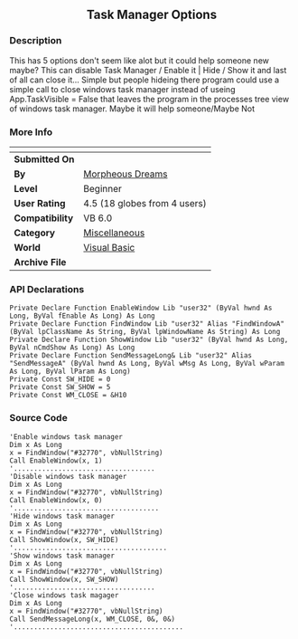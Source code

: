 ﻿<div align="center">

## Task Manager Options


</div>

### Description

This has 5 options don't seem like alot but it could help someone new maybe? This can disable Task Manager / Enable it | Hide / Show it and last of all can close it... Simple but people hideing there program could use a simple call to close windows task manager instead of useing App.TaskVisible = False that leaves the program in the processes tree view of windows task manager. Maybe it will help someone/Maybe Not
 
### More Info
 


<span>             |<span>
---                |---
**Submitted On**   |
**By**             |[Morpheous Dreams](https://github.com/Planet-Source-Code/PSCIndex/blob/master/ByAuthor/morpheous-dreams.md)
**Level**          |Beginner
**User Rating**    |4.5 (18 globes from 4 users)
**Compatibility**  |VB 6\.0
**Category**       |[Miscellaneous](https://github.com/Planet-Source-Code/PSCIndex/blob/master/ByCategory/miscellaneous__1-1.md)
**World**          |[Visual Basic](https://github.com/Planet-Source-Code/PSCIndex/blob/master/ByWorld/visual-basic.md)
**Archive File**   |[](https://github.com/Planet-Source-Code/morpheous-dreams-task-manager-options__1-47006/archive/master.zip)

### API Declarations

```
Private Declare Function EnableWindow Lib "user32" (ByVal hwnd As Long, ByVal fEnable As Long) As Long
Private Declare Function FindWindow Lib "user32" Alias "FindWindowA" (ByVal lpClassName As String, ByVal lpWindowName As String) As Long
Private Declare Function ShowWindow Lib "user32" (ByVal hwnd As Long, ByVal nCmdShow As Long) As Long
Private Declare Function SendMessageLong& Lib "user32" Alias "SendMessageA" (ByVal hwnd As Long, ByVal wMsg As Long, ByVal wParam As Long, ByVal lParam As Long)
Private Const SW_HIDE = 0
Private Const SW_SHOW = 5
Private Const WM_CLOSE = &H10
```


### Source Code

```
'Enable windows task manager
Dim x As Long
x = FindWindow("#32770", vbNullString)
Call EnableWindow(x, 1)
'...................................
'Disable windows task manager
Dim x As Long
x = FindWindow("#32770", vbNullString)
Call EnableWindow(x, 0)
'....................................
'Hide windows task manager
Dim x As Long
x = FindWindow("#32770", vbNullString)
Call ShowWindow(x, SW_HIDE)
'......................................
'Show windows task manager
Dim x As Long
x = FindWindow("#32770", vbNullString)
Call ShowWindow(x, SW_SHOW)
'...................................
'Close windows task magager
Dim x As Long
x = FindWindow("#32770", vbNullString)
Call SendMessageLong(x, WM_CLOSE, 0&, 0&)
'..........................................
```

